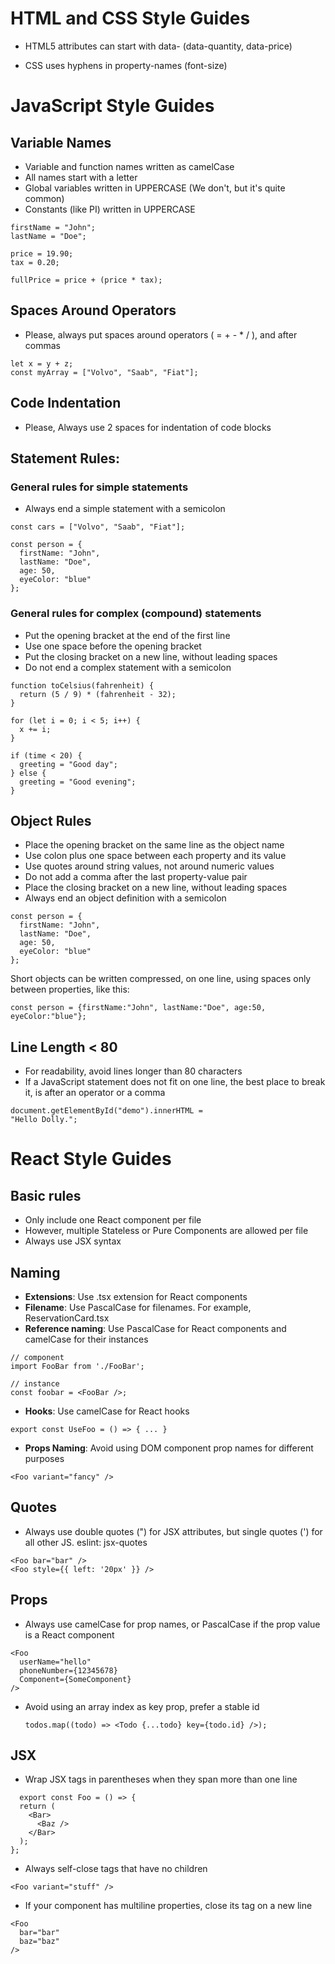 
# HTML and CSS Style Guides

- HTML5 attributes can start with data- (data-quantity, data-price)

- CSS uses hyphens in property-names (font-size)


# JavaScript Style Guides

## Variable Names

- Variable and function names written as camelCase
- All names start with a letter
- Global variables written in UPPERCASE (We don't, but it's quite common)
- Constants (like PI) written in UPPERCASE

```
firstName = "John";
lastName = "Doe";

price = 19.90;
tax = 0.20;

fullPrice = price + (price * tax);
```

## Spaces Around Operators

- Please, always put spaces around operators ( = + - * / ), and after commas

```
let x = y + z;
const myArray = ["Volvo", "Saab", "Fiat"];
```

## Code Indentation

- Please, Always use 2 spaces for indentation of code blocks

## Statement Rules:

### General rules for simple statements

- Always end a simple statement with a semicolon

```
const cars = ["Volvo", "Saab", "Fiat"];

const person = {
  firstName: "John",
  lastName: "Doe",
  age: 50,
  eyeColor: "blue"
};
```

### General rules for complex (compound) statements

- Put the opening bracket at the end of the first line
- Use one space before the opening bracket
- Put the closing bracket on a new line, without leading spaces
- Do not end a complex statement with a semicolon

```
function toCelsius(fahrenheit) {
  return (5 / 9) * (fahrenheit - 32);
}
```

```
for (let i = 0; i < 5; i++) {
  x += i;
}
```

```
if (time < 20) {
  greeting = "Good day";
} else {
  greeting = "Good evening";
}
```

## Object Rules

- Place the opening bracket on the same line as the object name
- Use colon plus one space between each property and its value
- Use quotes around string values, not around numeric values
- Do not add a comma after the last property-value pair
- Place the closing bracket on a new line, without leading spaces
- Always end an object definition with a semicolon

```
const person = {
  firstName: "John",
  lastName: "Doe",
  age: 50,
  eyeColor: "blue"
};
```

Short objects can be written compressed, on one line, using spaces only between properties, like this:

```
const person = {firstName:"John", lastName:"Doe", age:50, eyeColor:"blue"};
```

## Line Length < 80
- For readability, avoid lines longer than 80 characters
- If a JavaScript statement does not fit on one line, the best place to break it, is after an operator or a comma

```
document.getElementById("demo").innerHTML =
"Hello Dolly.";
```


# React Style Guides

## Basic rules

- Only include one React component per file
 - However, multiple Stateless or Pure Components are allowed per file
- Always use JSX syntax

## Naming

- **Extensions**: Use .tsx extension for React components
- **Filename**: Use PascalCase for filenames. For example, ReservationCard.tsx
- **Reference naming**: Use PascalCase for React components and camelCase for their instances

```
// component
import FooBar from './FooBar';

// instance
const foobar = <FooBar />;
```
- **Hooks**: Use camelCase for React hooks
  
```
export const UseFoo = () => { ... }
```

- **Props Naming**: Avoid using DOM component prop names for different purposes

```
<Foo variant="fancy" />
```

## Quotes

- Always use double quotes (") for JSX attributes, but single quotes (') for all other JS. eslint: jsx-quotes

```
<Foo bar="bar" />
<Foo style={{ left: '20px' }} />
```

## Props

- Always use camelCase for prop names, or PascalCase if the prop value is a React component
```
<Foo
  userName="hello"
  phoneNumber={12345678}
  Component={SomeComponent}
/>
```

- Avoid using an array index as key prop, prefer a stable id

  ```
  todos.map((todo) => <Todo {...todo} key={todo.id} />);
  ```

## JSX

- Wrap JSX tags in parentheses when they span more than one line

```
  export const Foo = () => {
  return (
    <Bar>
      <Baz />
    </Bar>
  );
};
```
- Always self-close tags that have no children

```
<Foo variant="stuff" />
```
- If your component has multiline properties, close its tag on a new line

```
<Foo
  bar="bar"
  baz="baz"
/>
```






